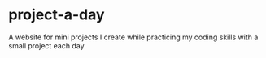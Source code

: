 # project-a-day
A website for mini projects I create while practicing my coding skills with a small project each day
